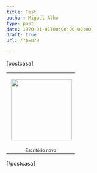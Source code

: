 ```yaml
---
title: Test
author: Miguel Alho
type: post
date: 1970-01-01T00:00:00+00:00
draft: true
url: /?p=879

---
```

[postcasa]

<table style="width:194px;">
  <tr>
    <td align="center" style="height:194px;background:url(http://picasaweb.google.com/f/img/transparent_album_background.gif) no-repeat left">
      <a href="http://picasaweb.google.com/mytymyky/EscritRioNovo?feat=embedwebsite"><img src="http://lh5.ggpht.com/_C83zy-xUXtA/SXH0n0LtBuE/AAAAAAAAAF4/DfZWBZRbFI0/s160-c/EscritRioNovo.jpg" width="160" height="160" style="margin:1px 0 0 4px;" /></a>
    </td>
  </tr>
  
  <tr>
    <td style="text-align:center;font-family:arial,sans-serif;font-size:11px">
      <a href="http://picasaweb.google.com/mytymyky/EscritRioNovo?feat=embedwebsite" style="color:#4D4D4D;font-weight:bold;text-decoration:none;">Escritório novo</a>
    </td>
  </tr>
</table>

[/postcasa]